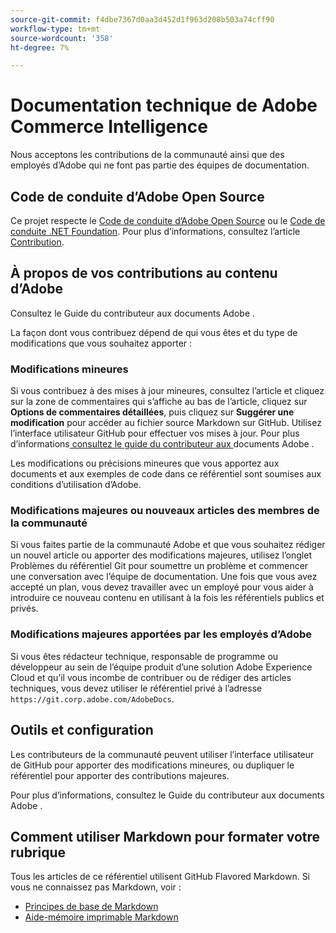 ```yaml
---
source-git-commit: f4dbe7367d0aa3d452d1f963d208b503a74cff90
workflow-type: tm+mt
source-wordcount: '358'
ht-degree: 7%

---
```

# Documentation technique de Adobe Commerce Intelligence

Nous acceptons les contributions de la communauté ainsi que des employés d’Adobe qui ne font pas partie des équipes de documentation.

## Code de conduite d’Adobe Open Source

Ce projet respecte le [Code de conduite d’Adobe Open Source](code-of-conduct.md) ou le [Code de conduite .NET Foundation](https://dotnetfoundation.org/code-of-conduct). Pour plus d’informations, consultez l’article [Contribution](contributing.md).

## À propos de vos contributions au contenu d’Adobe

Consultez le Guide du contributeur aux documents Adobe [](https://experienceleague.adobe.com/docs/contributor/contributor-guide/introduction.html).

La façon dont vous contribuez dépend de qui vous êtes et du type de modifications que vous souhaitez apporter :

### Modifications mineures

Si vous contribuez à des mises à jour mineures, consultez l’article et cliquez sur la zone de commentaires qui s’affiche au bas de l’article, cliquez sur **Options de commentaires détaillées**, puis cliquez sur **Suggérer une modification** pour accéder au fichier source Markdown sur GitHub. Utilisez l’interface utilisateur GitHub pour effectuer vos mises à jour. Pour plus d’informations[ consultez le guide du contributeur aux ](https://experienceleague.adobe.com/docs/contributor/contributor-guide/introduction.html)documents Adobe .

Les modifications ou précisions mineures que vous apportez aux documents et aux exemples de code dans ce référentiel sont soumises aux conditions d’utilisation d’Adobe.

### Modifications majeures ou nouveaux articles des membres de la communauté

Si vous faites partie de la communauté Adobe et que vous souhaitez rédiger un nouvel article ou apporter des modifications majeures, utilisez l’onglet Problèmes du référentiel Git pour soumettre un problème et commencer une conversation avec l’équipe de documentation. Une fois que vous avez accepté un plan, vous devez travailler avec un employé pour vous aider à introduire ce nouveau contenu en utilisant à la fois les référentiels publics et privés.

### Modifications majeures apportées par les employés d’Adobe

Si vous êtes rédacteur technique, responsable de programme ou développeur au sein de l’équipe produit d’une solution Adobe Experience Cloud et qu’il vous incombe de contribuer ou de rédiger des articles techniques, vous devez utiliser le référentiel privé à l’adresse `https://git.corp.adobe.com/AdobeDocs`.

## Outils et configuration

Les contributeurs de la communauté peuvent utiliser l’interface utilisateur de GitHub pour apporter des modifications mineures, ou dupliquer le référentiel pour apporter des contributions majeures.

Pour plus d’informations, consultez le Guide du contributeur aux documents Adobe [](https://experienceleague.adobe.com/docs/contributor/contributor-guide/introduction.html).

## Comment utiliser Markdown pour formater votre rubrique

Tous les articles de ce référentiel utilisent GitHub Flavored Markdown. Si vous ne connaissez pas Markdown, voir :

- [Principes de base de Markdown](https://help.github.com/articles/getting-started-with-writing-and-formatting-on-github/)
- [Aide-mémoire imprimable Markdown](https://guides.github.com/pdfs/markdown-cheatsheet-online.pdf)
